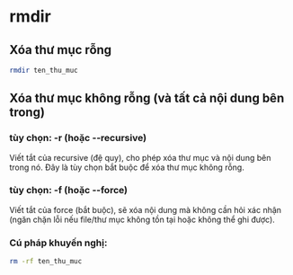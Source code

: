 # rmdir
## Xóa thư mục rỗng
```bash
rmdir ten_thu_muc
```
## Xóa thư mục không rỗng (và tất cả nội dung bên trong)
### tùy chọn: -r (hoặc --recursive)
Viết tắt của recursive (đệ quy), cho phép xóa thư mục và nội dung bên trong nó. Đây là tùy chọn bắt buộc để xóa thư mục không rỗng.
### tùy chọn: -f (hoặc --force)
Viết tắt của force (bắt buộc), sẽ xóa nội dung mà không cần hỏi xác nhận (ngăn chặn lỗi nếu file/thư mục không tồn tại hoặc không thể ghi được).
### Cú pháp khuyến nghị:
```bash
rm -rf ten_thu_muc
```